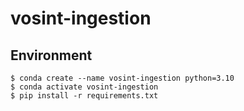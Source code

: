 # vosint-ingestion


## Environment
```console
$ conda create --name vosint-ingestion python=3.10
$ conda activate vosint-ingestion
$ pip install -r requirements.txt
```
